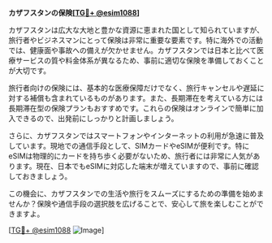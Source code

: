 **カザフスタンの保険[[TG💪+ @esim1088](https://t.me/s/esim1088)]**

カザフスタンは広大な大地と豊かな資源に恵まれた国として知られていますが、旅行者やビジネスマンにとって保険は非常に重要な要素です。特に海外での活動では、健康面や事故への備えが欠かせません。カザフスタンでは日本と比べて医療サービスの質や料金体系が異なるため、事前に適切な保険を準備しておくことが大切です。

旅行者向けの保険には、基本的な医療保障だけでなく、旅行キャンセルや遅延に対する補償も含まれているものがあります。また、長期滞在を考えている方には長期滞在型の保険プランもおすすめです。これらの保険はオンラインで簡単に加入できるので、出発前にしっかりと計画しましょう。

さらに、カザフスタンではスマートフォンやインターネットの利用が急速に普及しています。現地での通信手段として、SIMカードやeSIMが便利です。特にeSIMは物理的にカードを持ち歩く必要がないため、旅行者には非常に人気があります。現在、日本でもeSIMに対応した端末が増えていますので、事前に確認しておきましょう。

この機会に、カザフスタンでの生活や旅行をスムーズにするための準備を始めませんか？保険や通信手段の選択肢を広げることで、安心して旅を楽しむことができますよ。

[[TG💪+ @esim1088](https://t.me/s/esim1088) ![Image](https://i.postimg.cc/Y0z9fWf4/image.png)]